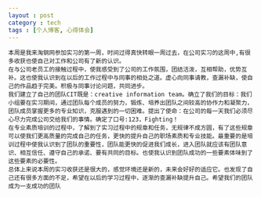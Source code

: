 ```yaml
---
layout : post
category : tech
tags : [个人博客, 心得体会]
---  
```

    本周是我来淘钢网参加实习的第一周，时间过得真快转眼一周过去，在公司实习的这周中,有很多收获也使自己对工作和公司有了新的认识。       
    在与公司老员工的接触过程中，使我感受到了公司的工作氛围，团结活泼，互相帮助，优势互补。这也使我认识到在以后的工作过程中与同事的相处之道。虚心向同事请教，查漏补缺，使自己的作品趋于完美。积极与同事讨论问题，共同进步。        
    我们建立了自己的团队CIT既是：creative information team。确立了我们的目标：我们小组要在实习期间，通过团队每个成员的努力，锻炼、培养出团队之间较高的协作力和凝聚力，团队成员掌握更多的专业知识，克服遇到的一切困难。提出了使命：在公司的每一天我们必须尽心尽力完成公司交给我们的事情。确定了口号:123，Fighting！    
    在专业素质培训的过程中，了解到了实习过程中的规章和任务，无规律不成方圆，有了这些规章可以使我们更高质量的完成自己的任务，更快的提升自己的职场素质和专业技能。最重要的是培训过程中使我认识到了团队的重要性，团队能更快的促进我们成长，进入团队就应该有团队意识、相互信任、遵守自己的承诺、要有共同的目标。也使我认识到团队成功的一些要素体味到了这些要素的必要性。    
    总体上来说本周的实习收获还是很大的，感觉环境还是新的，未来会好好的适应它。也发现了自己还有很多方面的不足，希望在以后的学习过程中，逐渐的查漏补缺提升自己。希望我们的团队成为一支成功的团队
